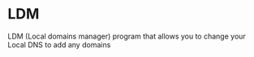 # LDM
LDM (Local domains manager) program that allows you to change your Local DNS to add any domains
